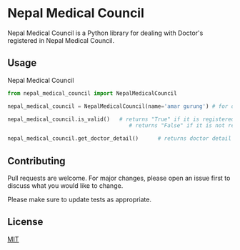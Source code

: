 # Nepal Medical Council

Nepal Medical Council is a Python library for dealing with Doctor's registered in Nepal Medical Council.


## Usage
Nepal Medical Council

```python
from nepal_medical_council import NepalMedicalCouncil

nepal_medical_council = NepalMedicalCouncil(name='amar gurung') # for doctor input

nepal_medical_council.is_valid()   # returns "True" if it is registered doctor
                                      # returns "False" if it is not registered in nepal medical council

nepal_medical_council.get_doctor_detail()      # returns doctor detail eg. {'full_name': 'Dr. Niraj Regmi', 'nmc_number': '5480', 'address': 'Ratopul, Gaushala , Kathmandu', 'gender': 'Male', 'degree': 'MBBS'}

```


## Contributing
Pull requests are welcome. For major changes, please open an issue first to discuss what you would like to change.

Please make sure to update tests as appropriate.

## License
[MIT](https://choosealicense.com/licenses/mit/)
